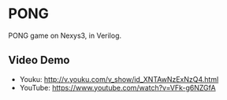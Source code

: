 PONG
====

PONG game on Nexys3, in Verilog.

## Video Demo
* Youku: http://v.youku.com/v_show/id_XNTAwNzExNzQ4.html
* YouTube: https://www.youtube.com/watch?v=VFk-g6NZGfA
